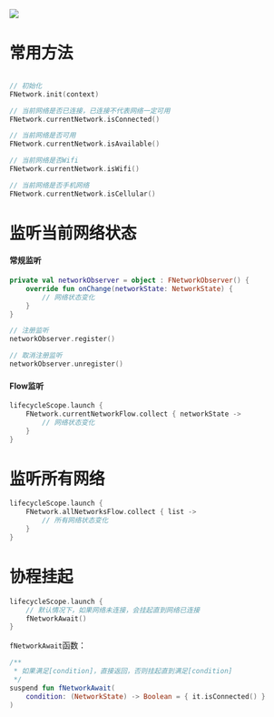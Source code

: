 [![](https://jitpack.io/v/zj565061763/network.svg)](https://jitpack.io/#zj565061763/network)

# 常用方法

```kotlin

// 初始化
FNetwork.init(context)

// 当前网络是否已连接，已连接不代表网络一定可用
FNetwork.currentNetwork.isConnected()

// 当前网络是否可用
FNetwork.currentNetwork.isAvailable()

// 当前网络是否Wifi
FNetwork.currentNetwork.isWifi()

// 当前网络是否手机网络
FNetwork.currentNetwork.isCellular()
```

# 监听当前网络状态

#### 常规监听

```kotlin
private val networkObserver = object : FNetworkObserver() {
    override fun onChange(networkState: NetworkState) {
        // 网络状态变化
    }
}

// 注册监听
networkObserver.register()

// 取消注册监听
networkObserver.unregister()
```

#### Flow监听

```kotlin
lifecycleScope.launch {
    FNetwork.currentNetworkFlow.collect { networkState ->
        // 网络状态变化
    }
}
```

# 监听所有网络

```kotlin
lifecycleScope.launch {
    FNetwork.allNetworksFlow.collect { list ->
        // 所有网络状态变化
    }
}
```

# 协程挂起

```kotlin
lifecycleScope.launch {
    // 默认情况下，如果网络未连接，会挂起直到网络已连接
    fNetworkAwait()
}
```

`fNetworkAwait`函数：

```kotlin
/**
 * 如果满足[condition]，直接返回，否则挂起直到满足[condition]
 */
suspend fun fNetworkAwait(
    condition: (NetworkState) -> Boolean = { it.isConnected() }
)
```